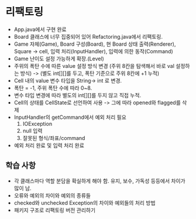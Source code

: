 # 리팩토링
- App.java에서 구현 완료
- Board 클래스에 너무 집중되어 있어 Refactoring.java에서 리팩토링.
- Game 자체(Game), Board 구성(Board), 현 Board 상태 출력(Renderer), Square -> cell, 입력 처리(InputHandler), 입력에 의한 동작(Command)
- Game 난이도 설정 가능하게 확장.(Level)
- 주위의 폭탄 수에 따른 value 설정 방식 변경
    (주위 8칸을 탐색해서 바로 val 설정하는 방식) -> 
    (별도 int[][]를 두고, 폭탄 기준으로 주위 8칸에 +1 누적)
- Cell 내의 value 변수 타입을 String-> int 로 변경.
- 폭탄 = -1, 주위 폭탄 수에 따라 0~8.
- 변수 타입 변경에 따라 별도의 int[][]를 두지 않고 직접 누적.
- Cell의 상태를 CellState로 선언하여 사용 -> 그에 따라 opened와 flagged를 삭제
- InputHandler의 getCommand에서 예외 처리 필요
    1. IOException
    2. null 입력
    3. 잘못된 형식/좌표/command
- 예외 처리 완료 및 입력 처리 완료


## 학습 사항
- 각 클래스마다 역할 분담을 확실하게 해야 함. 유지, 보수, 가독성 등등에서 차이가 많이 남.
- 오류와 예외의 차이와 예외의 종류들
- checked와 unchecked Exception의 차이와 예외들의 처리 방법
- 패키지 구조로 리팩토링 버전 관리하기